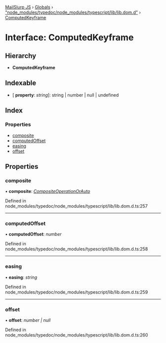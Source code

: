 [MailSlurp JS](../README.md) › [Globals](../globals.md) › ["node_modules/typedoc/node_modules/typescript/lib/lib.dom.d"](../modules/_node_modules_typedoc_node_modules_typescript_lib_lib_dom_d_.md) › [ComputedKeyframe](_node_modules_typedoc_node_modules_typescript_lib_lib_dom_d_.computedkeyframe.md)

# Interface: ComputedKeyframe

## Hierarchy

* **ComputedKeyframe**

## Indexable

* \[ **property**: *string*\]: string | number | null | undefined

## Index

### Properties

* [composite](_node_modules_typedoc_node_modules_typescript_lib_lib_dom_d_.computedkeyframe.md#composite)
* [computedOffset](_node_modules_typedoc_node_modules_typescript_lib_lib_dom_d_.computedkeyframe.md#computedoffset)
* [easing](_node_modules_typedoc_node_modules_typescript_lib_lib_dom_d_.computedkeyframe.md#easing)
* [offset](_node_modules_typedoc_node_modules_typescript_lib_lib_dom_d_.computedkeyframe.md#offset)

## Properties

###  composite

• **composite**: *[CompositeOperationOrAuto](../modules/_node_modules_typedoc_node_modules_typescript_lib_lib_dom_d_.md#compositeoperationorauto)*

Defined in node_modules/typedoc/node_modules/typescript/lib/lib.dom.d.ts:257

___

###  computedOffset

• **computedOffset**: *number*

Defined in node_modules/typedoc/node_modules/typescript/lib/lib.dom.d.ts:258

___

###  easing

• **easing**: *string*

Defined in node_modules/typedoc/node_modules/typescript/lib/lib.dom.d.ts:259

___

###  offset

• **offset**: *number | null*

Defined in node_modules/typedoc/node_modules/typescript/lib/lib.dom.d.ts:260
